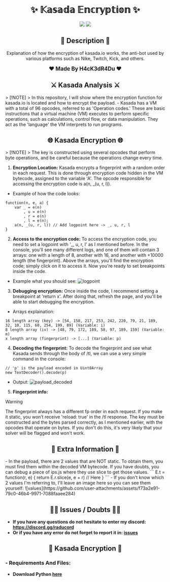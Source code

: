 <h1 align="center">✨ 𝕂𝕒𝕤𝕒𝕕𝕒 𝔼𝕟𝕔𝕣𝕪𝕡𝕥𝕚𝕠𝕟 ✨</h1>

<p align="center">
  <img src="https://img.shields.io/github/stars/H4cK3dR4Du/Kasada-Encryption.svg?style=for-the-badge&labelColor=black&color=c1121f&logo=IOTA"/>
  <img src="https://img.shields.io/github/languages/top/H4cK3dR4Du/Kasada-Encryption.svg?style=for-the-badge&labelColor=black&color=c1121f&logo=javascript"/>
</p>

<h2 align="center"> 📝 Description 📝 </h2>

<p align="center">
    Explanation of how the encryption of kasada.io works, the anti-bot used by various platforms such as Nike, Twitch, Kick, and others.
</p>

<p align="center">
  <b><big>❤️ Made By H4cK3dR4Du ❤️</big></b>
</p>

<h2 align="center"> ⚔️ Kasada Analysis ⚔️</h2>
> [!NOTE]  
> In this repository, I will show where the encryption function for kasada.io is located and how to encrypt the payload.
- Kasada has a VM with a total of 96 opcodes, referred to as 'Operation codes.' These are basic instructions that a virtual machine (VM) executes to perform specific operations, such as calculations, control flow, or data manipulation. They act as the 'language' the VM interprets to run programs.

<h2 align="center"> 🌐 Kasada Encryption 🌐</h2>
> [!NOTE]  
> The key is constructed using several opcodes that perform byte operations, and be careful because the operations change every time.

1. **Encryption Location:** Kasada encrypts a fingerprint with a random order in each request. This is done through encryption code hidden in the VM bytecode, assigned to the variable 'A'. The opcode responsible for accessing the encryption code is a(n, _(u, r, l)).
- Example of how the code looks:
```
function(n, e, a) {
    var _ = e(n)
        , u = e(n)
        , r = e(n)
        , l = e(n);
    a(n, _(u, r, l)) // Add logpoint here -> _, u, r, l
}
```
2. **Access to the encryption code:** To access the encryption code, you need to set a logpoint with '_, u, r, l' as I mentioned before. In the console, you'll see many different logs, and one of them will contain 3 arrays: one with a length of 8, another with 16, and another with +10000 length (the fingerprint). Above the arrays, you'll find the encryption code; simply click on it to access it. Now you're ready to set breakpoints inside the code.
- Example what you should see:
![logpoint](https://github.com/user-attachments/assets/ae8c7a71-57c6-4f43-9c7e-46faf3dc508b)

3. **Debugging encryption:** Once inside the code, I recommend setting a breakpoint at 'return x'. After doing that, refresh the page, and you'll be able to start debugging the encryption.
- Arrays explaination:
```
16 length array (key) -> [54, 158, 217, 253, 242, 220, 79, 21, 189, 32, 10, 115, 60, 254, 199, 89] (Variable: i)
8 length array (iv) -> [48, 79, 172, 189, 58, 97, 189, 159] (Variable: m)
x length array (fingerprint) -> [...] (Variable: p)
```

4. **Decoding the fingerprint:** To decode the fingerprint and see what Kasada sends through the body of /tl, we can use a very simple command in the console:
```
// 'p' is the payload encoded in Uint8Array
new TextDecoder().decode(p)
```
- Output:
![payload_decoded](https://github.com/user-attachments/assets/13d90f88-fa46-4826-9ef5-d09f040252dc)

5. **Fingerprint info:**
> [!WARNING]
> The fingerprint always has a different fp order in each request. If you make it static, you won’t receive 'reload: true' in the /tl response. The key must be constructed and the bytes parsed correctly, as I mentioned earlier, with the opcodes that operate on bytes. If you don't do this, it's very likely that your solver will be flagged and won't work.

<h2 align="center"> 💭 Extra Information 💭</h2>
- In the payload, there are 2 values that are NOT static. To obtain them, you must find them within the decoded VM bytecode. If you have doubts, you can debug a piece of ips.js where they use slice to get those values.
```
E.t = function(r, e) {
    return E.r.slice(e, e + r) // Here
}
```
- If you don't know which 2 values I'm referring to, I'll leave an image here so you can see them yourself:
![values](https://github.com/user-attachments/assets/f73a2e91-79c0-46b4-9971-7088faaee284)

<h2 align="center"> 🤷‍♂️ Issues / Doubts 🤷‍♂️</h2>

- **If you have any questions do not hesitate to enter my discord: https://discord.gg/raducord**
- **Or if you have any error do not forget to report it in: [issues](https://github.com/H4cK3dR4Du/Kasada-Encryption/issues/new)**

<h2 align="center"> 🚀 Kasada Encryption 🚀 </h2>

### - Requirements And Files:

- **Download Python [here](https://www.python.org/downloads/)**